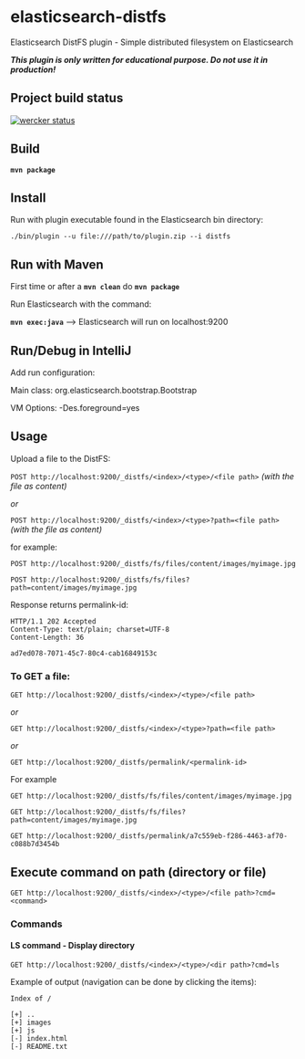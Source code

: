 # elasticsearch-distfs
Elasticsearch DistFS plugin - Simple distributed filesystem on Elasticsearch

***This plugin is only written for educational purpose. Do not use it in production!***

## Project build status
[![wercker status](https://app.wercker.com/status/1d899d8dce7aae8c7887d2d38af45830/m/master "wercker status")](https://app.wercker.com/project/bykey/1d899d8dce7aae8c7887d2d38af45830)

## Build
**`mvn package`**

## Install
Run with plugin executable found in the Elasticsearch bin directory:

`
./bin/plugin --u file:///path/to/plugin.zip --i distfs
`
## Run with Maven

First time or after a **`mvn clean`** do **`mvn package`**

Run Elasticsearch with the command:

**`mvn exec:java`**  --> Elasticsearch will run on localhost:9200

## Run/Debug in IntelliJ
Add run configuration:

Main class: org.elasticsearch.bootstrap.Bootstrap

VM Options: -Des.foreground=yes

## Usage
Upload a file to the DistFS:

```POST http://localhost:9200/_distfs/<index>/<type>/<file path>``` *(with the file as content)*

*or*

```POST http://localhost:9200/_distfs/<index>/<type>?path=<file path>``` *(with the file as content)*


for example:

```POST http://localhost:9200/_distfs/fs/files/content/images/myimage.jpg```

```POST http://localhost:9200/_distfs/fs/files?path=content/images/myimage.jpg```

Response returns permalink-id:

    HTTP/1.1 202 Accepted
    Content-Type: text/plain; charset=UTF-8 
    Content-Length: 36

    ad7ed078-7071-45c7-80c4-cab16849153c


### To GET a file:

```GET http://localhost:9200/_distfs/<index>/<type>/<file path>```

*or*

```GET http://localhost:9200/_distfs/<index>/<type>?path=<file path>```

*or*

```GET http://localhost:9200/_distfs/permalink/<permalink-id>```


For example

```GET http://localhost:9200/_distfs/fs/files/content/images/myimage.jpg```

```GET http://localhost:9200/_distfs/fs/files?path=content/images/myimage.jpg```

```GET http://localhost:9200/_distfs/permalink/a7c559eb-f286-4463-af70-c088b7d3454b```

## Execute command on path (directory or file) 

```GET http://localhost:9200/_distfs/<index>/<type>/<file path>?cmd=<command>```


### Commands

#### LS command - Display directory 

```GET http://localhost:9200/_distfs/<index>/<type>/<dir path>?cmd=ls```

Example of output (navigation can be done by clicking the items):

    Index of /
   
    [+] ..
    [+] images
    [+] js
    [-] index.html
    [-] README.txt
   
   